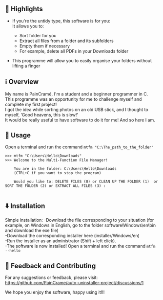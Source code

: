 ## 🌟 Highlights

- If you're the untidy type, this software is for you:  
 It allows you to:  
  - Sort folder for you  
  - Extract all files from a folder and its subfolders
  - Empty them if necessary  
  - For example, delete all PDFs in your Downloads folder  
  
- This programme will allow you to easily organise your folders without lifting a finger  



## ℹ️ Overview

My name is PainCramé, I'm a student and a beginner programmer in C.  
This programme was an opportunity for me to challenge myself and complete my first project!  
I got the idea while sorting photos on an old USB stick,  and I thought to myself, ‘Good heavens, this is slow!’  
It would be really useful to have software to do it for me! And so here I am.


## 🚀 Usage

Open a terminal and run the command ```mtfm "C:\The_path_to_the_folder"```

```source.powershell
>>> mtfm "C:\Users\Hello\Downloads"
>>> Welcome to the Multi-Function File Manager!

	You are in the folder: C:\Users\Hello\Downloads
    (CTRL+C if you want to stop the program)

    Would you like to: DELETE FILES (0) or CLEAN UP THE FOLDER (1)  or SORT THE FOLDER (2) or EXTRACT ALL FILES (3) :
	
```



## ⬇️ Installation

Simple installation:
-Download the file corresponding to your situation (for example, on Windows in English, go to the folder software\Windows\en\bin and download the exe file)  
-Download the corresponding installer here (installer/Windows/en)    
-Run the installer as an administrator (Shift + left click).  
-The software is now installed! Open a terminal and run the command ```mtfm --hello```   


## 💭 Feedback and Contributing  
  
For any suggestions or feedback, please visit: https://github.com/PainCrame/auto-uninstaller-project/discussions/1  
  
We hope you enjoy the software, happy using it!!!  
